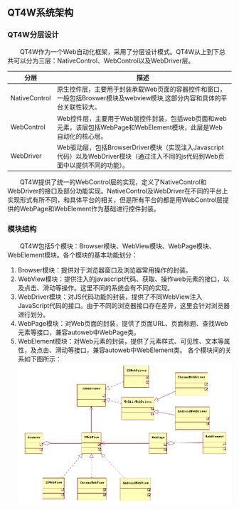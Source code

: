 ## QT4W系统架构

### QT4W分层设计
　　QT4W作为一个Web自动化框架，采用了分层设计模式。QT4W从上到下总共可以分为三层：NativeControl、WebControl以及WebDriver层。</br>

  

|分层|  描述    |    
| --- | --- | 
| NativeControl  |  原生控件层，主要用于封装承载Web页面的容器控件和窗口，一般包括Broswer模块及webview模块,这部分内容和具体的平台关联性较大。  |    
  | WebControl  | Web控件层，主要用于Web层控件封装，包括web页面和web元素，该层包括WebPage和WebElement模块，此层是Web自动化的核心层。 |
| WebDriver   |  Web驱动层，包括BrowserDriver模块（实现注入Javascript代码）以及WebDriver模块（通过注入不同的js代码到Web页面中以提供不同的功能）。  |    

　　QT4W提供了统一的WebControl层的实现，定义了NativeControl和WebDriver的接口及部分功能实现。NativeControl及WebDriver在不同的平台上实现形式有所不同，和具体平台的相关，但是所有平台的都是用WebControl层提供的WebPage和WebElement作为基础进行控件封装。
   
### 模块结构
  
　　QT4W包括5个模块：Browser模块、WebView模块、WebPage模块、WebElement模块。各个模块的基本功能划分：
 1. Browser模块：提供对于浏览器窗口及浏览器常用操作的封装。
 2. WebView模块：提供注入的javascript代码、获取、操作web元素的接口，以及点击、滑动等操作。这里不同的系统会有不同的实现。
 3. WebDriver模块：对JS代码功能的封装，提供了不同WebView注入JavaScript代码的接口。由于不同的浏览器接口存在差异，这里会针对浏览器进行划分。
 4. WebPage模块：对Web页面的封装，提供了页面URL、页面标题、查找Web元素等接口，兼容autoweb中WebPage类。
 5. WebElement模块：对Web元素的封装，提供了元素样式、可见性、文本等属性，及点击、滑动等接口，兼容autoweb中WebElement类。
各个模块间的关系如下图所示：
![模块结构图][1]



 [1]: Image/moudle.png "模块图.PNG"


